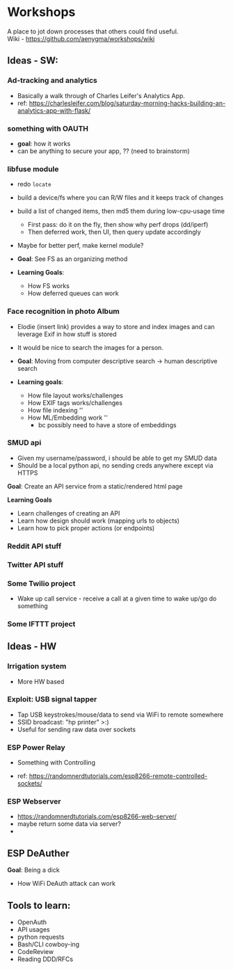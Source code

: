 # Workshops
A place to jot down processes that others could find useful.  
Wiki - https://github.com/aenygma/workshops/wiki

## Ideas - SW:

### Ad-tracking and analytics
* Basically a walk through of Charles Leifer's Analytics App.
* ref: https://charlesleifer.com/blog/saturday-morning-hacks-building-an-analytics-app-with-flask/

### something with OAUTH
* **goal**: how it works
* can be anything to secure your app, ?? (need to brainstorm)

### libfuse module 
* redo `locate`
* build a device/fs where you can R/W files and it keeps track of changes
* build a list of changed items, then md5 them during low-cpu-usage time
  * First pass: do it on the fly, then show why perf drops (dd/iperf)
  * Then deferred work, then UI, then query update accordingly
* Maybe for better perf, make kernel module?

* **Goal**: See FS as an organizing method
* **Learning Goals**:
   * How FS works
   * How deferred queues can work

### Face recognition in photo Album
* Elodie (insert link) provides a way to store and index images and can leverage Exif in how stuff is stored
* It would be nice to search the images for a person.

* **Goal**: Moving from computer descriptive search -> human descriptive search
* **Learning goals**:
    * How file layout works/challenges
    * How EXIF tags works/challenges
    * How file indexing ''
    * How ML/Embedding work '' 
        * bc possibly need to have a store of embeddings

### SMUD api
* Given my username/password, i should be able to get my SMUD data
* Should be a local python api, no sending creds anywhere except via HTTPS

**Goal**: Create an API service from a static/rendered html page

**Learning Goals**
   * Learn challenges of creating an API
   * Learn how design should work (mapping urls to objects)
   * Learn how to pick proper actions (or endpoints)


### Reddit API stuff 


### Twitter API stuff


### Some Twilio project
* Wake up call service - receive a call at a given time to wake up/go do something

### Some IFTTT project

## Ideas - HW

### Irrigation system
* More HW based

### Exploit: USB signal tapper
* Tap USB keystrokes/mouse/data to send via WiFi to remote somewhere
* SSID broadcast: "hp printer" >:)
* Useful for sending raw data over sockets

### ESP Power Relay
* Something with Controlling 

* ref: https://randomnerdtutorials.com/esp8266-remote-controlled-sockets/

### ESP Webserver
* https://randomnerdtutorials.com/esp8266-web-server/
* maybe return some data via server?
* 

## ESP DeAuther
**Goal**: Being a dick

* How WiFi DeAuth attack can work
 


## Tools to learn:
* OpenAuth
* API usages
* python requests
* Bash/CLI cowboy-ing
* CodeReview
* Reading DDD/RFCs

